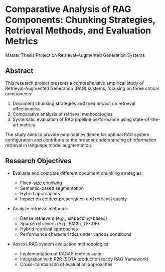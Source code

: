# Comparative Analysis of RAG Components: Chunking Strategies, Retrieval Methods, and Evaluation Metrics

Master Thesis Project on Retrieval-Augmented Generation Systems

## Abstract

This research project presents a comprehensive empirical study of Retrieval-Augmented Generation (RAG) systems, focusing on three critical components:
1. Document chunking strategies and their impact on retrieval effectiveness
2. Comparative analysis of retrieval methodologies
3. Systematic evaluation of RAG pipeline performance using state-of-the-art metrics

The study aims to provide empirical evidence for optimal RAG system configuration and contribute to the broader understanding of information retrieval in language model augmentation.

## Research Objectives

- Evaluate and compare different document chunking strategies:
  - Fixed-size chunking
  - Semantic-based segmentation
  - Hybrid approaches
  - Impact on context preservation and retrieval quality

- Analyze retrieval methods:
  - Dense retrievers (e.g., embedding-based)
  - Sparse retrievers (e.g., BM25, TF-IDF)
  - Hybrid retrieval approaches
  - Performance characteristics under various conditions

- Assess RAG system evaluation methodologies:
  - Implementation of RAGAS metrics suite
  - Integration with R2R (SOTA production ready RAG framework)
  - Cross-comparison of evaluation approaches

